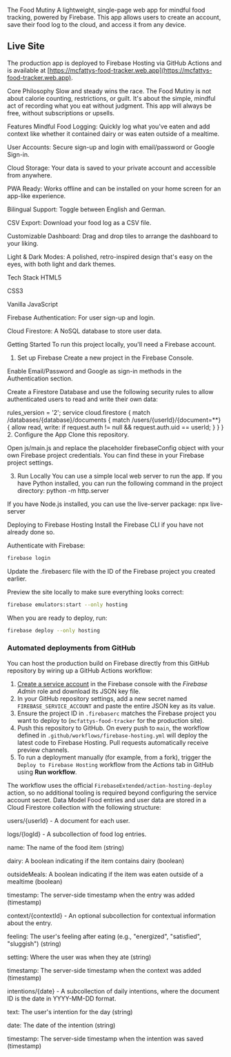 The Food Mutiny
A lightweight, single-page web app for mindful food tracking, powered by Firebase. This app allows users to create an account, save their food log to the cloud, and access it from any device.

## Live Site

The production app is deployed to Firebase Hosting via GitHub Actions and is available at [https://mcfattys-food-tracker.web.app](https://mcfattys-food-tracker.web.app).

Core Philosophy
Slow and steady wins the race. The Food Mutiny is not about calorie counting, restrictions, or guilt. It's about the simple, mindful act of recording what you eat without judgment. This app will always be free, without subscriptions or upsells.

Features
Mindful Food Logging: Quickly log what you've eaten and add context like whether it contained dairy or was eaten outside of a mealtime.

User Accounts: Secure sign-up and login with email/password or Google Sign-in.

Cloud Storage: Your data is saved to your private account and accessible from anywhere.

PWA Ready: Works offline and can be installed on your home screen for an app-like experience.

Bilingual Support: Toggle between English and German.

CSV Export: Download your food log as a CSV file.

Customizable Dashboard: Drag and drop tiles to arrange the dashboard to your liking.

Light & Dark Modes: A polished, retro-inspired design that's easy on the eyes, with both light and dark themes.

Tech Stack
HTML5

CSS3

Vanilla JavaScript

Firebase Authentication: For user sign-up and login.

Cloud Firestore: A NoSQL database to store user data.

Getting Started
To run this project locally, you'll need a Firebase account.

1. Set up Firebase
Create a new project in the Firebase Console.

Enable Email/Password and Google as sign-in methods in the Authentication section.

Create a Firestore Database and use the following security rules to allow authenticated users to read and write their own data:

rules_version = '2';
service cloud.firestore {
  match /databases/{database}/documents {
    match /users/{userId}/{document=**} {
      allow read, write: if request.auth != null && request.auth.uid == userId;
    }
  }
}
2. Configure the App
Clone this repository.

Open js/main.js and replace the placeholder firebaseConfig object with your own Firebase project credentials. You can find these in your Firebase project settings.

3. Run Locally
You can use a simple local web server to run the app. If you have Python installed, you can run the following command in the project directory:
python -m http.server

If you have Node.js installed, you can use the live-server package:
npx live-server

Deploying to Firebase Hosting
Install the Firebase CLI if you have not already done so.

Authenticate with Firebase:

```bash
firebase login
```

Update the .firebaserc file with the ID of the Firebase project you created earlier.

Preview the site locally to make sure everything looks correct:

```bash
firebase emulators:start --only hosting
```

When you are ready to deploy, run:

```bash
firebase deploy --only hosting
```

### Automated deployments from GitHub

You can host the production build on Firebase directly from this GitHub repository by wiring up a GitHub Actions workflow:

1. [Create a service account](https://firebase.google.com/docs/cli#cli-ci-systems) in the Firebase console with the *Firebase Admin* role and download its JSON key file.
2. In your GitHub repository settings, add a new secret named `FIREBASE_SERVICE_ACCOUNT` and paste the entire JSON key as its value.
3. Ensure the project ID in `.firebaserc` matches the Firebase project you want to deploy to (`mcfattys-food-tracker` for the production site).
4. Push this repository to GitHub. On every push to `main`, the workflow defined in `.github/workflows/firebase-hosting.yml` will deploy the latest code to Firebase Hosting. Pull requests automatically receive preview channels.
5. To run a deployment manually (for example, from a fork), trigger the `Deploy to Firebase Hosting` workflow from the *Actions* tab in GitHub using **Run workflow**.

The workflow uses the official `FirebaseExtended/action-hosting-deploy` action, so no additional tooling is required beyond configuring the service account secret.
Data Model
Food entries and user data are stored in a Cloud Firestore collection with the following structure:

users/{userId} - A document for each user.

logs/{logId} - A subcollection of food log entries.

name: The name of the food item (string)

dairy: A boolean indicating if the item contains dairy (boolean)

outsideMeals: A boolean indicating if the item was eaten outside of a mealtime (boolean)

timestamp: The server-side timestamp when the entry was added (timestamp)

context/{contextId} - An optional subcollection for contextual information about the entry.

feeling: The user's feeling after eating (e.g., "energized", "satisfied", "sluggish") (string)

setting: Where the user was when they ate (string)

timestamp: The server-side timestamp when the context was added (timestamp)

intentions/{date} - A subcollection of daily intentions, where the document ID is the date in YYYY-MM-DD format.

text: The user's intention for the day (string)

date: The date of the intention (string)

timestamp: The server-side timestamp when the intention was saved (timestamp)
